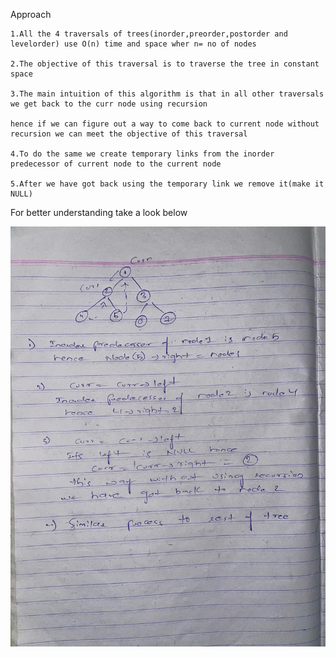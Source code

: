 Approach

    1.All the 4 traversals of trees(inorder,preorder,postorder and levelorder) use O(n) time and space wher n= no of nodes

    2.The objective of this traversal is to traverse the tree in constant space

    3.The main intuition of this algorithm is that in all other traversals we get back to the curr node using recursion 

    hence if we can figure out a way to come back to current node without recursion we can meet the objective of this traversal

    4.To do the same we create temporary links from the inorder predecessor of current node to the current node

    5.After we have got back using the temporary link we remove it(make it NULL)


For better understanding take a look below

![ValidateBST](sample.jpg)

